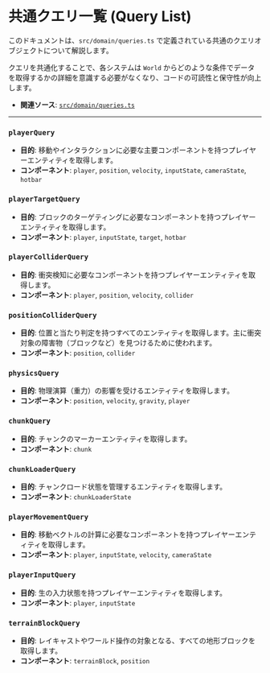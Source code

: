 # 共通クエリ一覧 (Query List)

このドキュメントは、`src/domain/queries.ts` で定義されている共通のクエリオブジェクトについて解説します。

クエリを共通化することで、各システムは `World` からどのような条件でデータを取得するかの詳細を意識する必要がなくなり、コードの可読性と保守性が向上します。

- **関連ソース**: [`src/domain/queries.ts`](../../src/domain/queries.ts)

---

### `playerQuery`

- **目的**: 移動やインタラクションに必要な主要コンポーネントを持つプレイヤーエンティティを取得します。
- **コンポーネント**: `player`, `position`, `velocity`, `inputState`, `cameraState`, `hotbar`

### `playerTargetQuery`

- **目的**: ブロックのターゲティングに必要なコンポーネントを持つプレイヤーエンティティを取得します。
- **コンポーネント**: `player`, `inputState`, `target`, `hotbar`

### `playerColliderQuery`

- **目的**: 衝突検知に必要なコンポーネントを持つプレイヤーエンティティを取得します。
- **コンポーネント**: `player`, `position`, `velocity`, `collider`

### `positionColliderQuery`

- **目的**: 位置と当たり判定を持つすべてのエンティティを取得します。主に衝突対象の障害物（ブロックなど）を見つけるために使われます。
- **コンポーネント**: `position`, `collider`

### `physicsQuery`

- **目的**: 物理演算（重力）の影響を受けるエンティティを取得します。
- **コンポーネント**: `position`, `velocity`, `gravity`, `player`

### `chunkQuery`

- **目的**: チャンクのマーカーエンティティを取得します。
- **コンポーネント**: `chunk`

### `chunkLoaderQuery`

- **目的**: チャンクロード状態を管理するエンティティを取得します。
- **コンポーネント**: `chunkLoaderState`

### `playerMovementQuery`

- **目的**: 移動ベクトルの計算に必要なコンポーネントを持つプレイヤーエンティティを取得します。
- **コンポーネント**: `player`, `inputState`, `velocity`, `cameraState`

### `playerInputQuery`

- **目的**: 生の入力状態を持つプレイヤーエンティティを取得します。
- **コンポーネント**: `player`, `inputState`

### `terrainBlockQuery`

- **目的**: レイキャストやワールド操作の対象となる、すべての地形ブロックを取得します。
- **コンポーネント**: `terrainBlock`, `position`
